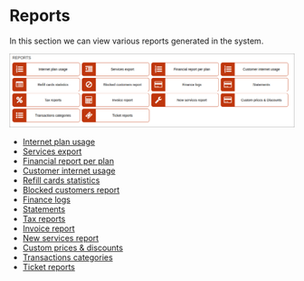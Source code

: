 Reports
==================

In this section we can view various reports generated in the system.

![Reports](reports.png)

* [Internet plan usage](administration/reports/internet_plan_usage/internet_plan_usage.md)
* [Services export](administration/reports/services_export/services_export.md)
* [Financial report per plan](administration/reports/financial_report_per_plan/financial_report_per_plan.md)
* [Customer internet usage](administration/reports/customer_internet_usage/customer_internet_usage.md)
* [Refill cards statistics](administration/reports/refill_cards_statistics/refill_cards_statistics.md)
* [Blocked customers report](administration/reports/blocked_customers_report/blocked_customers_report.md)
* [Finance logs](administration/reports/finance_logs/finance_logs.md)
* [Statements](administration/reports/statements/statements.md)
* [Tax reports](administration/reports/tax_report/tax_report.md)
* [Invoice report](administration/reports/invoice_report/invoice_report.md)
* [New services report](administration/reports/new_services_report/new_services_report.md)
* [Custom prices & discounts](administration/reports/custom_prices_and_discounts/custom_prices_and_discounts.md)
* [Transactions categories](administration/reports/transactions_categories/transactions_categories.md)
* [Ticket reports](administration/reports/ticket_reports/ticket_reports.md)
